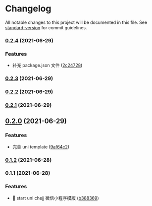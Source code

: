 # Changelog

All notable changes to this project will be documented in this file. See [standard-version](https://github.com/conventional-changelog/standard-version) for commit guidelines.

### [0.2.4](http://gitlab.huolala.cn:56358/hll-fe/boilerplates/boilerplate-project-uni-chejj/compare/v0.2.3...v0.2.4) (2021-06-29)

### Features

- 补充 package.json 文件 ([2c24728](http://gitlab.huolala.cn:56358/hll-fe/boilerplates/boilerplate-project-uni-chejj/commit/2c247282d8f84c49d23efa833cd6a6e0c2898f09))

### [0.2.3](http://gitlab.huolala.cn:56358/hll-fe/boilerplates/boilerplate-project-uni-chejj/compare/v0.2.2...v0.2.3) (2021-06-29)

### [0.2.2](http://gitlab.huolala.cn:56358/hll-fe/boilerplates/boilerplate-project-uni-chejj/compare/v0.2.1...v0.2.2) (2021-06-29)

### [0.2.1](http://gitlab.huolala.cn:56358/hll-fe/boilerplates/boilerplate-project-uni-chejj/compare/v0.2.0...v0.2.1) (2021-06-29)

## [0.2.0](http://gitlab.huolala.cn:56358/hll-fe/boilerplates/boilerplate-project-uni-chejj/compare/v0.1.2...v0.2.0) (2021-06-29)

### Features

- 完善 uni template ([9af64c2](http://gitlab.huolala.cn:56358/hll-fe/boilerplates/boilerplate-project-uni-chejj/commit/9af64c249352c6e261e35a02966fee66c12d32f6))

### [0.1.2](http://gitlab.huolala.cn:56358/hll-fe/boilerplates/boilerplate-project-uni-chejj/compare/v0.1.1...v0.1.2) (2021-06-28)

### 0.1.1 (2021-06-28)

### Features

- 🎸 start uni chejj 微信小程序模版 ([b388369](http://gitlab.huolala.cn:56358/hll-fe/boilerplates/boilerplate-project-uni-chejj/commit/b388369e1ffe3a1fa8adbbf8399c48ecdfcbb497))
